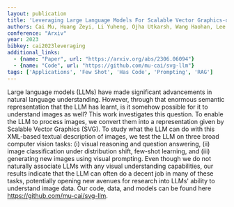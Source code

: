 ```yaml
---
layout: publication
title: 'Leveraging Large Language Models For Scalable Vector Graphics-driven Image Understanding'
authors: Cai Mu, Huang Zeyi, Li Yuheng, Ojha Utkarsh, Wang Haohan, Lee Yong Jae
conference: "Arxiv"
year: 2023
bibkey: cai2023leveraging
additional_links:
  - {name: "Paper", url: "https://arxiv.org/abs/2306.06094"}
  - {name: "Code", url: "https://github.com/mu-cai/svg-llm"}
tags: ['Applications', 'Few Shot', 'Has Code', 'Prompting', 'RAG']
---
```

Large language models (LLMs) have made significant advancements in natural
language understanding. However, through that enormous semantic representation
that the LLM has learnt, is it somehow possible for it to understand images as
well? This work investigates this question. To enable the LLM to process
images, we convert them into a representation given by Scalable Vector Graphics
(SVG). To study what the LLM can do with this XML-based textual description of
images, we test the LLM on three broad computer vision tasks: (i) visual
reasoning and question answering, (ii) image classification under distribution
shift, few-shot learning, and (iii) generating new images using visual
prompting. Even though we do not naturally associate LLMs with any visual
understanding capabilities, our results indicate that the LLM can often do a
decent job in many of these tasks, potentially opening new avenues for research
into LLMs' ability to understand image data. Our code, data, and models can be
found here https://github.com/mu-cai/svg-llm.
